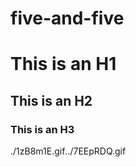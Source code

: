 # five-and-five

# This is an H1 #

## This is an H2 ##

### This is an H3 ######
<table>
<tr>
	<img>./1zB8m1E.gif</img>
	<img>../7EEpRDQ.gif</img>
	<img=/BToFwXN.gif></img>
	<img="/cbsWTsj.gif"></img>
	<img=./lDLCA4t.gif></img>
	<img="./oXbtba7.gif"></img>
	<img=../sOEmYyY.gif></img>
	<img="../vcgaXAd.gif"></img>
</tr>
</table>